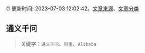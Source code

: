 :alarm_clock: 更新时间: 2023-07-03 12:02:42。[文章来源](/README.md)、[文章分类](/TAGS.md)

## 通义千问


> 关键字：`通义千问`、`阿里`、`Alibaba`



